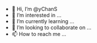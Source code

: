 - 👋 Hi, I’m @yChanS
- 👀 I’m interested in ...
- 🌱 I’m currently learning ...
- 💞️ I’m looking to collaborate on ...
- 📫 How to reach me ...

<!---
yChanS/yChanS is a ✨ special ✨ repository because its `README.md` (this file) appears on your GitHub profile.
You can click the Preview link to take a look at your changes.
--->
